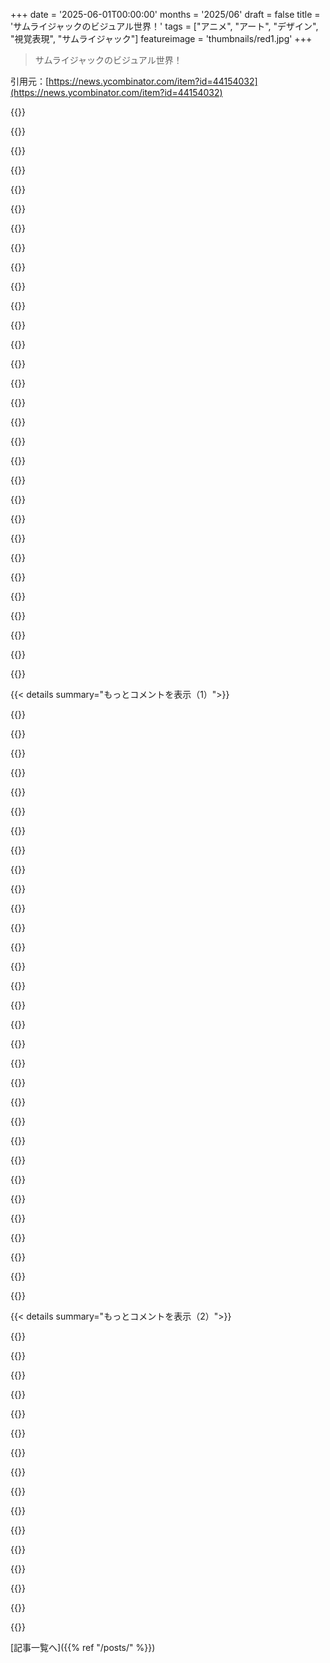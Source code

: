 +++
date = '2025-06-01T00:00:00'
months = '2025/06'
draft = false
title = 'サムライジャックのビジュアル世界！'
tags = ["アニメ", "アート", "デザイン", "視覚表現", "サムライジャック"]
featureimage = 'thumbnails/red1.jpg'
+++

> サムライジャックのビジュアル世界！

引用元：[https://news.ycombinator.com/item?id=44154032](https://news.ycombinator.com/item?id=44154032)




{{<matomeQuote body="サムライジャックの舞台裏アートワークのリンクと、おすすめの2017年のリブートシーズンのリンクだよ。昔、ルームメイトがこのショーのアートスタイルにめっちゃハマってたんだ。S5の良いクリップもどうぞ！ https://characterdesignreferences.com/art-of-animation-8/art...<br>https://www.youtube.com/watch?v=IFDkcvrSaYU" userName="lelandfe" createdAt="2025/06/01 22:55:24" color="#785bff">}}




{{<matomeQuote body="リブートシーズンはあんまり好きじゃなかったな〜。新しいキャラに焦点が当たりすぎてる気がした。まるでファンフィクションに出てくるオリジナルキャラみたいだったよ。" userName="thatguy0900" createdAt="2025/06/01 23:08:14" color="">}}




{{<matomeQuote body="12年も経って、原作者や昔の声優チームが戻って全部作っても、それでも「ショーが違いすぎる！」って文句言う人がいるんだから面白いよね！" userName="lelandfe" createdAt="2025/06/01 23:50:58" color="">}}




{{<matomeQuote body="昔の声優チームの「ほとんど」ってところがポイントね。アクの声優だったMakoto Iwamatsuさんは2006年に亡くなってるんだよ。" userName="CursedSilicon" createdAt="2025/06/02 08:04:46" color="#ff33a1">}}




{{<matomeQuote body="僕は第五シーズンは好きだったよ。ストーリーで何か新しいことをする必要があったと思うんだ。前の四シーズンは、もうこれ以上やっても変わらないってとこまで来てた気がする。" userName="usefulcat" createdAt="2025/06/02 04:15:12" color="">}}




{{<matomeQuote body="正直、同じストーリーでも新しいキャラなしでいけたと思うんだ。ジャックが昔のキャラと再会して、ずっと変化を起こしてたって気づいて、タイムポータル見つけてアクを倒す、みたいな感じでね。" userName="thatguy0900" createdAt="2025/06/02 04:42:41" color="">}}




{{<matomeQuote body="新しいシーズンのクリップ見て、シリーズ全部見ちゃった！新しいのは大人向け、古いのは子供向けって感じだったかな。どっちも好きだけど、新しいのはちょっと違和感あったのも分かるよ。" userName="k__" createdAt="2025/06/01 23:22:36" color="">}}




{{<matomeQuote body="オリジナルはCartoon Networkのプライムタイム、リバイバルはAdult Swimで放送されたのは重要だね。ターゲット層は大人になったんだ。昔のジャックは検閲で縛られてた感じだったけど、S4までの平和主義からS5でいきなり人殺しになったのは、ちょっと違和感あったな。" userName="AdmiralAsshat" createdAt="2025/06/02 12:36:49" color="#785bff">}}




{{<matomeQuote body="Wolverine症候群みたいに、TMNTのLeonardoも同じだったね。カートゥーン版はFoot Clanがロボットだったし。元のコミック読むと、タートルズがビール好きで、LeonardoがShredderを本当に殺しちゃうのにびっくりだよ！" userName="BearOso" createdAt="2025/06/02 14:01:31" color="#38d3d3">}}




{{<matomeQuote body="たぶん、リブート作品って昔見てた人向けなんだろうね。12歳くらい年取った今の視聴者向けってこと。他のリブートもきっとそうだよ。" userName="Cthulhu_" createdAt="2025/06/02 09:55:57" color="">}}




{{<matomeQuote body="Genndy Tartakovskyってホントに特別なクリエイターだよね。Samurai Jack、めちゃくちゃ良くてさ。Cartoon Networkで見てたんだけど、数年経ってから結末どうなったか確かめずにはいられなかったよ。" userName="franczesko" createdAt="2025/06/01 22:24:17" color="#ff33a1">}}




{{<matomeQuote body="子供の頃、あの番組（たぶんJackかDexter’s Labのことかな）がすごく好きだったな。あと、Family GuyのSeth MacFarlaneみたいに、そこから有名になった漫画家もいるんだよ。" userName="arrowsmith" createdAt="2025/06/02 06:49:47" color="">}}




{{<matomeQuote body="彼は90年代後半から00年代前半にかけてのスタイルを確立したよね。みんな（俺も含む）彼のスタイルを真似したかったけど、ちゃんとできる人は少なかった。俺には絶対無理だったね！" userName="klondike_klive" createdAt="2025/06/02 12:12:28" color="">}}




{{<matomeQuote body="すごい番組だったな。フィナーレは正直あんまり好きじゃなかったけど、それでも良かったと思う。それ以外は全部最高だったよ。" userName="aceazzameen" createdAt="2025/06/02 15:08:52" color="#ff5c5c">}}




{{<matomeQuote body="レス相手じゃないんだけど、めっちゃ面白い番組だね！シミュレーション理論は苦手だけど、それでもクールなアイデアがいっぱいだったよ。" userName="consumer451" createdAt="2025/06/03 00:16:17" color="">}}




{{<matomeQuote body="Samurai Jackは私にとって歴代最高のアニメシリーズの一つだよ。各エピソードのクリエイティビティと、ブレないビジュアルスタイルがとにかく凄くて、もういくら褒めても足りないくらい！" userName="rcarmo" createdAt="2025/06/02 06:56:00" color="#785bff">}}




{{<matomeQuote body="star wars clone warsの短編アニメ、マジ最高。キャラの本質を実写より上手く描いてて、あの人の才能ヤバいね。CG版clone warsが素人っぽく見えちゃうくらい。Samurai Jackだとlight vs darkが一番好き。あれ見た時、マジで口開いちゃったよ。あの人のクリエイティビティにはいつも圧倒されるんだ。" userName="AtlasBarfed" createdAt="2025/06/01 22:30:08" color="#785bff">}}




{{<matomeQuote body="Clone Wars、マジ楽しかったよねー。ほとんど喋らない特殊部隊のエピソードとか、General grievousがJediをボコボコにするやつとか、すぐ思い出すわ。Maceがフォースでgrievousの胸を潰すシーンも超カッコよかったし、ウケたw" userName="BolexNOLA" createdAt="2025/06/01 23:02:20" color="#ff5c5c">}}




{{<matomeQuote body="Grievousが喋ってる隙にJediがフォースでマントを電車のドアに結び付けるシーン、マジ大好き。電車が出発したらGrievousがルーニーテューンズみたいになるのウケるわ。これ、フォースの使い道でカノン史上最高だし、何度見ても笑える。Palpatineが眉上げるだけってのもヤバい。EP3であんなGrievous見たらガッカリだよ。短編ではマジ怖かったのに。" userName="DanielHB" createdAt="2025/06/02 15:21:23" color="#ff5733">}}




{{<matomeQuote body="Clone Warsはホント傑作だったね。Lucas指揮下のブランドにとって新しいスタートだったと思う。WinduやGreviousのカノンの多くがあれで決まったんだよね。Samurai Jackはまだ見れてないんだけど、絶対見るべきなんだろうなぁ。" userName="throwaway422432" createdAt="2025/06/02 06:49:27" color="">}}




{{<matomeQuote body="Tartakovsky版Grievous、マジで凄かったよね。映画だと残念だったけど、あのシリーズが最終映画に繋がったのは良かったと思う。昔Tartakovskyの講演に行ったんだけど、Grievousの最初の設定はLucasfilmから咳き込むって言われただけで、なんで咳き込むのか分からなかったから、Mace Winduとのシーンを作ったらしいよ。" userName="aceazzameen" createdAt="2025/06/02 15:18:49" color="#45d325">}}




{{<matomeQuote body="それヤバいね。与えられた自由を上手く使ったなぁ。" userName="BolexNOLA" createdAt="2025/06/06 17:19:04" color="">}}




{{<matomeQuote body="Samurai Jackってすごく美しいアニメだよね。アートに自信があるからか、今の色々な番組にありがちな余計な、ちょっと下手なセリフが少ないのがいいと思うんだ。" userName="duxup" createdAt="2025/06/01 22:29:12" color="#ff5733">}}




{{<matomeQuote body="願いを叶える井戸を守る3人の盲目アーチャーのエピソードは、まさにマスタークラス！タタコフスキーって聞くと、カートゥーンネットワークでやってたクローンウォーズのミクロシリーズも思い出すな〜。最初の30〜60秒以降全くセリフがない特殊部隊クローントルーパーの回とか、信じられないくらい最高だったよ。すごく緊張感があって。" userName="BolexNOLA" createdAt="2025/06/01 23:00:42" color="#45d325">}}




{{<matomeQuote body="そうだよね、タタコフスキーのクローンウォーズ！Mace Winduがたった一人でドロイド軍全体と戦うエピソードで、Jedi Masterの真の可能性に俺の想像力が爆発したんだ。映画や他のTVショーが、なんでみんなフォースを使う人を恐れて尊敬するのか、全く伝えきれてないのは残念だね。" userName="lazystar" createdAt="2025/06/02 01:05:25" color="">}}




{{<matomeQuote body="子供の頃、あのMace Winduのエピソードはシリーズの最初のシーズンのうちで一番好きだったな〜。学校から帰って、カートゥーンネットワークでやってた5分間のミクロエピソードをいつも見てたの覚えてるよ。<br>フォース使いが恐れられる理由が伝わってないって話、あれってStar Warsが知ってるSWじゃなくて、レーザーソード持ったDragon Ball Zになり始めるってことだよね。Expanded Universe／Legendsのたくさんの本やビデオゲームがその方向にいっちゃって、設定の一貫性を損ねることが多かったんだ。" userName="Dracophoenix" createdAt="2025/06/02 02:41:04" color="">}}




{{<matomeQuote body="「レーザーソード持ったDragon Ball Z」、これ億万長者のアイデアじゃん。始める資金があったらなぁ、はぁ。<br>「設定の一貫性を損ねる」って言うけど、「どういうわけか、Palpatineが復活した」のが今の設定の現状だよ。これより悪くなることは文字通りないから、もう楽しんじゃえば？って感じ。" userName="lazystar" createdAt="2025/06/02 06:08:04" color="">}}




{{<matomeQuote body="Star Wars Visionsが一番近いと思うよ。見てみたら？<br>https://www.youtube.com/watch?v=lle0NNmvIyU" userName="Cthulhu_" createdAt="2025/06/02 10:00:07" color="">}}




{{<matomeQuote body="Dragon BallもStar Warsから影響受けてたんだよ。鳥山 明先生はSWが大好きだったらしい。" userName="anthk" createdAt="2025/06/02 21:55:20" color="">}}




{{<matomeQuote body="逆に、Star Warsは黒澤 明の映画から影響を受けたんだ。黒澤のフィルムノワール時代劇は鳥山先生のアクションコメディとはトーンも範囲も違うし、両方とも題材やキャラ描写でStar Warsとは違うけどね。Star Warsでは、クールで強すぎるキャラを追求しすぎると、意味のあるストーリー展開が難しくなるんだ。" userName="Dracophoenix" createdAt="2025/06/03 00:58:45" color="#785bff">}}




{{< details summary="もっとコメントを表示（1）">}}

{{<matomeQuote body="全く同意！Mace Winduがフォースでドロイドからネジを引き抜いて、それを他のドロイドに使うところが、多分Star Wars全体のフォースの技の中で一番好きなんだ。" userName="MattGrommes" createdAt="2025/06/02 17:00:45" color="">}}




{{<matomeQuote body="めっちゃ分かる！Clone Wars microseriesはStar Wars映画全部より好きになったよ。まさに魔法だった！" userName="eutropia" createdAt="2025/06/02 02:14:11" color="#45d325">}}




{{<matomeQuote body="三人の盲目の射手のエピソードね…あれはTartakovskyの一番好きなエピソードらしいよ。[1]<br>https://www.youtube.com/watch?v=4uvlCjcT7oM&t=647s" userName="kklisura" createdAt="2025/06/02 13:16:23" color="#45d325">}}




{{<matomeQuote body="よーし、近いうちにあれ見直すわ。忘れてた！VishnuとかZeusとか、いろんなヒーローがAkuと戦う回想シーンも超良かった。Pilot版か、それともRebootの最初の方かな？とにかく最高！" userName="photonthug" createdAt="2025/06/01 23:07:34" color="">}}




{{<matomeQuote body="そうそう、俺もまさにそのエピソードを挙げようと思ってたんだ。特徴的なVisual styleはもちろんだけど、このShowはSoundの使い方もすごく上手いよね。" userName="usefulcat" createdAt="2025/06/02 04:18:14" color="">}}




{{<matomeQuote body="頭は動かさずに耳だけピクピクさせて歩く描写。あれ超不気味だったな。" userName="BolexNOLA" createdAt="2025/06/02 14:53:52" color="">}}




{{<matomeQuote body="あれが俺が初めて見たSamurai Jackだったんだ。あんなの今まで見たことなかったよ。最初の説明の後に見たから、ほとんど台詞がないまま最後まで行ったんだ。それがもう、たまらなく魅力的で。盲目になって、全てが真っ暗で静寂になるあの瞬間がさ…永遠に感じるんだ…" userName="Marazan" createdAt="2025/06/02 09:30:39" color="#45d325">}}




{{<matomeQuote body="Cartoon Networkの番組のテーマが、おもちゃのCommercialから政治や哲学的な内容に変わったのが革命的だった。Samurai JackやToonami Animeのおかげで、今のPrestige TVの人気も、巨大Robotが平和を語ったり、Samuraiが静かに風景を歩く番組を見て育った世代なしには考えられないよ。" userName="h2zizzle" createdAt="2025/06/02 14:38:51" color="#ff5c5c">}}




{{<matomeQuote body="ちなみに、さっきのコメントで出てきた略語の意味、知らない人もいるかもしれないから解説しとくね。俺もすぐには分かんなかったし。<br>- RAoJQ: The Real Adventures of Jonny Quest<br>- SM: Sailor Moon<br>- GW: Gundam Wing" userName="cosmic_cheese" createdAt="2025/06/02 17:55:50" color="#ff5c5c">}}




{{<matomeQuote body="ありがとう！(まあ、ほんとは略語をSearchさせて新しいSeriesを見つけてほしいっていう、ちょっといたずらっぽい気持ちもあったんだけどね。)" userName="h2zizzle" createdAt="2025/06/02 20:51:45" color="">}}




{{<matomeQuote body="Primalの最初のシーズンは会話がほとんどないのにめっちゃいい感じだよ。原始人と恐竜のバディものなんだ。" userName="stevenwoo" createdAt="2025/06/01 23:22:44" color="">}}




{{<matomeQuote body="Ninja/Shinobiとの戦いが頭から離れないんだよね。今まで見たアニメーションで一番最高だったよ。Samurai Jackの絵は本当に凄すぎた。" userName="sometimes_all" createdAt="2025/06/02 09:27:16" color="">}}




{{<matomeQuote body="Samurai Jackの絵が好きな人はPrimalって新しいアニメも見てみて！作った人たちも一部同じで、スタイルがそっくりなんだ。Samurai Jackみたいにセリフが少ないどころか、全然会話がないよ。" userName="thatguy0900" createdAt="2025/06/01 23:59:47" color="#ff5c5c">}}




{{<matomeQuote body="子供の頃Samurai Jackを放送してた時見てなかったんだ。最近見始めたんだけど、本当にやばい作品だね。" userName="TuringTourist" createdAt="2025/06/01 22:56:44" color="">}}




{{<matomeQuote body="大人になって旅行先のホテルで「ジャック vs. ザ・ニンジャ」を見たのがきっかけなんだ。完全にハマって、全部見ちゃったよ。「息をのむよう」って表現、ホントそうだね。" userName="GolfPopper" createdAt="2025/06/02 13:17:17" color="">}}




{{<matomeQuote body="俺も。最近作られた「最後のシーズン」とかいうの見たけど、絵のクオリティはマジで凄かったと思う。" userName="keeganpoppen" createdAt="2025/06/01 23:11:19" color="">}}




{{<matomeQuote body="Samurai Jackの美的センス、いつも大好きだったんだよね。Primalのことここで書いてないけど、あれは絶対チェックする価値あるし、会話ほぼゼロで大人向けってのがヤバいよ。" userName="photonthug" createdAt="2025/06/01 22:22:55" color="#ff5c5c">}}




{{<matomeQuote body="Samurai JackとGenndy Tartakovsky作品全般の大ファンなんだ！ユーザーネームでバレバレかもね :) 分析、マジで最高だったよ！" userName="Dem0ngo" createdAt="2025/06/02 05:38:03" color="">}}




{{<matomeQuote body="視覚的にも音響的にも、マジでやばい大胆なアニメだよ。当時から超好きだったし、今でもすごくユニークに見えるし、そう感じるんだ。" userName="Marazan" createdAt="2025/06/01 22:30:19" color="">}}




{{<matomeQuote body="記事はビジュアルだけ触れてて、Genndy Tartakovskyの言葉も引用してるけど、音についても賛成だよ。背景音楽が背景の絵と同じくらいシーンを盛り上げてるんだ。" userName="dfxm12" createdAt="2025/06/01 22:46:59" color="#38d3d3">}}




{{<matomeQuote body="やっほー！この番組大好き！ずーっと前に“The Birth of Evil”エピソードを音楽ビデオにしちゃったんだ。これだよ：https://www.youtube.com/watch?v=xhxebfw7Wso" userName="capnjngl" createdAt="2025/06/02 06:15:10" color="#45d325">}}




{{<matomeQuote body="Samurai Jackって、そのユニークなスタイルと内容から、簡単にDeath Love Robotsの一部になれそう。" userName="lxe" createdAt="2025/06/01 23:25:50" color="">}}




{{<matomeQuote body="いや、Death Love Robotsのほぼ全てのエピソードがそうであるように、Samurai Jackは虚無的じゃないよ。" userName="KetoManx64" createdAt="2025/06/02 02:36:27" color="">}}




{{<matomeQuote body="ちょっと話がそれるけど、アニメの背景を集めたサイト知らない？あれ、ゴージャスな壁紙になりそうなんだけど。" userName="throw_a_grenade" createdAt="2025/06/01 22:39:01" color="">}}




{{<matomeQuote body="PixelFedにならビデオゲームのスカイボックス（空の背景）があるよ。これが精一杯かな：https://pixelfed.social/videogamesskies" userName="01HNNWZ0MV43FF" createdAt="2025/06/02 07:27:12" color="">}}




{{<matomeQuote body="追記：どうやらこのリンクはHNに勝手に投稿されて、他の人が君の質問への返信でHNの投稿にリンクしたみたいだね。記事を読んだ後、“samurai jack art style guide”でググったらこれを見つけたよ（途中に背景がたくさんある）：https://characterdesignreferences.com/art-of-animation-8/art..." userName="navbaker" createdAt="2025/06/02 19:11:28" color="#ff5c5c">}}




{{<matomeQuote body="このカテゴリなら、ren and stimpyもおすすめしてもいいかな？さらに言えば、もっと水彩画みたいな重ね塗りを見るならLooney Tunesまで遡る必要があるかも。" userName="photonthug" createdAt="2025/06/01 23:11:43" color="">}}




{{<matomeQuote body="https://news.ycombinator.com/item?id=44154350" userName="justsomehnguy" createdAt="2025/06/01 23:25:00" color="">}}




{{<matomeQuote body="ちょっと話題から外れるけど、俺最近Samurai Jackを初めて見たんだ。古いVHSのアーカイブで発見したんだけど、アニメーションへのこだわりが尋常じゃないね。オリジナルのバージョンを見つけられるリンクとか提案があれば嬉しいな。CM付きとかでもいいよ。ストリーミングとかarchive.orgにある処理されまくったバージョンとは雰囲気が違うんだ。" userName="coro_1" createdAt="2025/06/02 00:19:46" color="#38d3d3">}}




{{<matomeQuote body="Samurai Jackは、90年代風の今どきな、アニメとかKurosawa filmの影響を受けた別の名作アニメ、Thundarr the Barbarianのアップデート版みたいにずっと思ってたんだ。設定はかなり違うけど、「荒廃した未来をだいたい一人でさまよう戦士が悪を正す」っていうノリはすごく効いてるよね。" userName="bitwize" createdAt="2025/06/02 04:10:56" color="">}}

{{</details>}}




{{< details summary="もっとコメントを表示（2）">}}

{{<matomeQuote body="Thundarrは、素晴らしい変てこで面白いプロットはあったけど真面目だったのに対して、Samurai Jackはパロディとかオマージュで、しかも80年代にクールに見えたあのすごくゴツゴツしたアニメーションに比べてすごく美しいんだよ（当時の土曜の朝に観てたからそれは間違いない）。" userName="blacksmith_tb" createdAt="2025/06/02 04:35:29" color="">}}




{{<matomeQuote body="コメントでPrimalが触れられてて嬉しいな、シーズン3まだかな！https://www.joblo.com/genndy-tartakovsky-primal-season-3/" userName="nntwozz" createdAt="2025/06/02 00:33:44" color="#785bff">}}




{{<matomeQuote body="うわマジで話が続くんだね！最初の2シーズン大好きだったんだ。" userName="underbluewaters" createdAt="2025/06/02 16:27:02" color="">}}




{{<matomeQuote body="昔CNでSamurai Jackの舞台裏をちょっと見せてくれるコーナーが大好きだったな。子供心に初めてビジュアルとかサウンドを新しい視点で楽しめるようになったのはあれが初めてだったよ。今でも美しい芸術作品だね。" userName="javchz" createdAt="2025/06/01 23:37:44" color="">}}




{{<matomeQuote body="Jackの核となるストーリーはOne PieceのWano arcとすごく似てるよね。その類似性が分からないって人がいるのが不思議だよ。AkuとKaidoもすごく似てるんだ。" userName="stonecharioteer" createdAt="2025/06/02 10:56:49" color="">}}




{{<matomeQuote body="10代の頃Samurai Jackが大好きだった。Gendy Tartakovskyは本当にユニークなクリエイターだね。彼の初めてのR指定長編Fixedがすごく楽しみだよ。https://www.imdb.com/title/tt8785038/" userName="onikolas7" createdAt="2025/06/02 10:04:23" color="#ff5c5c">}}




{{<matomeQuote body="「肉隊」って奴らに「ジョニー・ブラボーとサムライ・ジャックの完璧なミックス」って言われたんだよ！<br>これ、マジで墓まで持っていく最高の褒め言葉。サムライ・ジャックも言ってたけど、「希望は常にある」ってね。=)" userName="arminiusreturns" createdAt="2025/06/02 17:49:29" color="">}}




{{<matomeQuote body="中国アニメも追いついてきてるよ〜 <br>https://www.youtube.com/watch?v=skIoRG4B2hU" userName="CHB0403085482" createdAt="2025/06/02 02:07:23" color="">}}




{{<matomeQuote body="これはこれでカッコいいけど、サムライ・ジャックとは関係ないし、「遅れをとってた」みたいな前提が違うと思うな。サムライ・ジャックとその元ネタは伝統的な手描きアニメが基本だけど、これはCGIでしょ。コンピュータ使ってても、そこは変わらないよ。" userName="Cthulhu_" createdAt="2025/06/02 10:05:57" color="">}}




{{<matomeQuote body="これ、新しいお気に入りになった！教えてくれてありがとう。アニメのクオリティだけじゃなくて、脚本も信じられないくらい素晴らしいね。" userName="ivm" createdAt="2025/06/03 01:11:28" color="">}}




{{<matomeQuote body="サムライ・ジャックの、ほとんどセリフがないエピソード、いつも楽しんでたんだ。特に、タワーと3人の憑依された兵士が出てくるやつが好きだったな。" userName="farmdve" createdAt="2025/06/02 18:56:11" color="">}}




{{<matomeQuote body="背景が本当にすごいんだよね。ちょうど手描きアニメが普通じゃなくなり始めた頃なのに。<br>この監督、その後の作品でこのレベルを超えられてないし、最近は作画のショートカットしてる気がする。" userName="crawsome" createdAt="2025/06/01 23:06:37" color="#45d325">}}




{{<matomeQuote body="「Primal」の背景は素晴らしかったよ。手描きアニメーションもすごいし、特にクリーチャーは最高。あれにショートカットはなかったでしょ。" userName="aceazzameen" createdAt="2025/06/02 15:22:05" color="#38d3d3">}}




{{<matomeQuote body="「Primal」は、一時停止したほぼどんなシーンでも、そのまま美しいポスターが作れそうな気がする。" userName="troyvit" createdAt="2025/06/02 16:08:03" color="">}}




{{<matomeQuote body="最高の芸術だね！" userName="otikik" createdAt="2025/06/02 16:27:39" color="">}}

{{</details>}}



[記事一覧へ]({{% ref "/posts/" %}})
